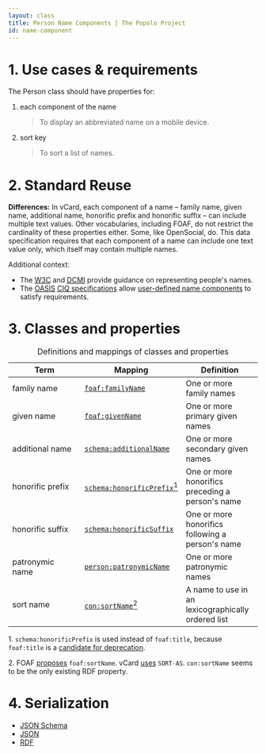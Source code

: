 ```yaml
---
layout: class
title: Person Name Components | The Popolo Project
id: name-component
---
```


<h1 id="use-cases-and-requirements">1. Use cases &amp; requirements</h1>

The Person class should have properties for:

1. each component of the name

    >To display an abbreviated name on a mobile device.

1. sort key

    >To sort a list of names.

<h1 id="standard-reuse">2. Standard Reuse</h1>

**Differences:** In vCard, each component of a name – family name, given name, additional name, honorific prefix and honorific suffix – can include multiple text values. Other vocabularies, including FOAF, do not restrict the cardinality of these properties either. Some, like OpenSocial, do. This data specification requires that each component of a name can include one text value only, which itself may contain multiple names.

Additional context:

* The [<abbr title="World Wide Web Consortium">W3C</abbr>](http://www.w3.org/International/questions/qa-personal-names.en) and [<abbr title="Dublin Core Metadata Initiative">DCMI</abbr>](http://dublincore.org/documents/name-representation/) provide guidance on representing people's names.
* The [<abbr title="Organization for the Advancement of Structured Information Standards">OASIS</abbr>](https://www.oasis-open.org/) [<abbr title="Customer Information Quality">CIQ</abbr> specifications](http://docs.oasis-open.org/ciq/v3.0/prd03/specs/ciq-specs-v3-prd3.html) allow [user-defined name components](http://docs.oasis-open.org/ciq/v3.0/prd03/specs/ciq-specs-v3-prd3.html#_Toc193533217) to satisfy requirements.

<h1 id="classes-and-properties">3. Classes and properties</h1>

<table>
  <caption>Definitions and mappings of classes and properties</caption>
  <thead>
    <tr>
      <th width="130">Term</th>
      <th>Mapping</th>
      <th>Definition</th>
    </tr>
  </thead>
  <tbody>
    <tr id="foaf:familyName">
      <td>family name</td>
      <td><code><a href="http://xmlns.com/foaf/spec/#term_familyName" title="http://xmlns.com/foaf/0.1/familyName">foaf:familyName</a></code></td>
      <td>One or more family names</td>
    </tr>
    <tr id="foaf:givenName">
      <td>given name</td>
      <td><code><a href="http://xmlns.com/foaf/spec/#term_givenName" title="http://xmlns.com/foaf/0.1/givenName">foaf:givenName</a></code></td>
      <td>One or more primary given names</td>
    </tr>
    <tr id="schema:additionalName">
      <td>additional name</td>
      <td><code><a href="http://schema.org/Person" title="http://schema.org/additionalName">schema:additionalName</a></code></td>
      <td>One or more secondary given names</td>
    </tr>
    <tr id="schema:honorificPrefix">
      <td>honorific prefix</td>
      <td><code><a href="http://schema.org/Person" title="http://schema.org/honorificPrefix">schema:honorificPrefix</a></code><a href="#note1"><sup>1</sup></a></td>
      <td>One or more honorifics preceding a person's name</td>
    </tr>
    <tr id="schema:honorificSuffix">
      <td>honorific suffix</td>
      <td><code><a href="http://schema.org/Person" title="http://schema.org/honorificSuffix">schema:honorificSuffix</a></code></td>
      <td>One or more honorifics following a person's name</td>
    </tr>
    <tr id="person:patronymicName">
      <td>patronymic name</td>
      <td><code><a href="http://philarcher.org/isa/person-v1.00.html#person:patronymicName" title="http://www.w3.org/ns/person#patronymicName">person:patronymicName</a></code></td>
      <td>One or more patronymic names</td>
    </tr>
    <tr id="con:sortName">
      <td>sort name</td>
      <td><code><a href="http://www.w3.org/2000/10/swap/pim/contact#sortName" title="http://www.w3.org/2000/10/swap/pim/contact#sortName">con:sortName</a></code><a href="#note2"><sup>2</sup></a></td>
      <td>A name to use in an lexicographically ordered list</td>
    </tr>
  </tbody>
</table>

<p class="note" id="note1">1. <code>schema:honorificPrefix</code> is used instead of <code>foaf:title</code>, because <code>foaf:title</code> is a <a href="http://xmlns.com/foaf/spec/#term_title">candidate for deprecation</a>.</p>
<p class="note" id="note2">2. FOAF <a href="http://wiki.foaf-project.org/z/index.php?title=NamesInFoaf">proposes</a> <code>foaf:sortName</code>. vCard <a href="http://tools.ietf.org/html/rfc6350#section-5.9">uses</a> <code>SORT-AS</code>. <code>con:sortName</code> seems to be the only existing RDF property.</p>

<h1 id="serialization">4. Serialization</h1>

<ul class="nav nav-tabs no-js">
  <li><a href="#person-schema">JSON Schema</a></li>
  <li class="active"><a href="#person-json">JSON</a></li>
  <li><a href="#person-rdf">RDF</a></li>
</ul>

<div class="tab-content no-js">
  <div class="tab-pane" id="person-schema" data-url="/schemas/person.json"></div>
  <div class="tab-pane active" id="person-json" data-url="/examples/person.json"></div>
  <div class="tab-pane" id="person-rdf" data-url="/examples/person.ttl"></div>
</div>
